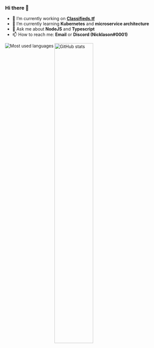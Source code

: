### Hi there 👋

<!--
**Nicklason/Nicklason** is a ✨ _special_ ✨ repository because its `README.md` (this file) appears on your GitHub profile.

Here are some ideas to get you started:

- 🔭 I’m currently working on ...
- 🌱 I’m currently learning ...
- 👯 I’m looking to collaborate on ...
- 🤔 I’m looking for help with ...
- 💬 Ask me about ...
- 📫 How to reach me: ...
- 😄 Pronouns: ...
- ⚡ Fun fact: ...
-->

- 🔭 I’m currently working on **[Classifieds.tf](https://github.com/classifieds-tf)**
- 🌱 I’m currently learning **Kubernetes** and **microservice architecture**
- 💬 Ask me about **NodeJS** and **Typescript**
- 📫 How to reach me: **Email** or **Discord (Nicklason#0001)**

<p>
  <img align="center" src="https://github-readme-stats.vercel.app/api?username=nicklason&show_icons=true&count_private=true" alt="GitHub stats" width="50%" />
  <img align="left" src="https://github-readme-stats.vercel.app/api/top-langs/?username=nicklason&layout=compact" alt="Most used languages" />
</p>
